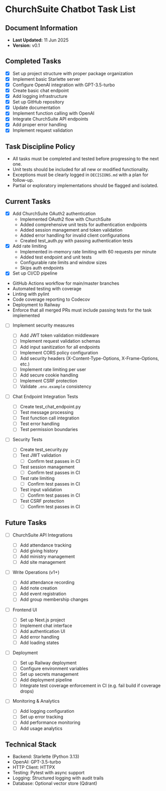 # ChurchSuite Chatbot Task List

## Document Information

- **Last Updated:** 11 Jun 2025
- **Version:** v0.1

## Completed Tasks

- [x] Set up project structure with proper package organization
- [x] Implement basic Starlette server
- [x] Configure OpenAI integration with GPT-3.5-turbo
- [x] Create basic chat endpoint
- [x] Add logging infrastructure
- [x] Set up GitHub repository
- [x] Update documentation
- [x] Implement function calling with OpenAI
- [x] Integrate ChurchSuite API endpoints
- [x] Add proper error handling
- [x] Implement request validation

## Task Discipline Policy

- All tasks must be completed and tested before progressing to the next one.
- Unit tests should be included for all new or modified functionality.
- Exceptions must be clearly logged in `DECISIONS.md` with a plan for follow-up.
- Partial or exploratory implementations should be flagged and isolated.

## Current Tasks

- [x] Add ChurchSuite OAuth2 authentication
  - Implemented OAuth2 flow with ChurchSuite
  - Added comprehensive unit tests for authentication endpoints
  - Added session management and token validation
  - Added error handling for invalid client configurations
  - Created test_auth.py with passing authentication tests
- [x] Add rate limiting
  - Implemented in-memory rate limiting with 60 requests per minute
  - Added test endpoint and unit tests
  - Configurable rate limits and window sizes
  - Skips auth endpoints
- [x] Set up CI/CD pipeline
- GitHub Actions workflow for main/master branches
- Automated testing with coverage
- Linting with pylint
- Code coverage reporting to Codecov
- Deployment to Railway
- Enforce that all merged PRs must include passing tests for the task implemented
- [ ] Implement security measures
  - [ ] Add JWT token validation middleware
  - [ ] Implement request validation schemas
  - [ ] Add input sanitization for all endpoints
  - [ ] Implement CORS policy configuration
  - [ ] Add security headers (X-Content-Type-Options, X-Frame-Options, etc.)
  - [ ] Implement rate limiting per user
  - [ ] Add secure cookie handling
  - [ ] Implement CSRF protection
  - [ ] Validate `.env.example` consistency
- [ ] Chat Endpoint Integration Tests

  - [ ] Create test_chat_endpoint.py
  - [ ] Test message processing
  - [ ] Test function call integration
  - [ ] Test error handling
  - [ ] Test permission boundaries

- [ ] Security Tests
  - [ ] Create test_security.py
  - [ ] Test JWT validation
    - [ ] Confirm test passes in CI
  - [ ] Test session management
    - [ ] Confirm test passes in CI
  - [ ] Test rate limiting
    - [ ] Confirm test passes in CI
  - [ ] Test input validation
    - [ ] Confirm test passes in CI
  - [ ] Test CSRF protection
    - [ ] Confirm test passes in CI

## Future Tasks

- [ ] ChurchSuite API Integrations

  - [ ] Add attendance tracking
  - [ ] Add giving history
  - [ ] Add ministry management
  - [ ] Add site management

- [ ] Write Operations (v1+)

  - [ ] Add attendance recording
  - [ ] Add note creation
  - [ ] Add event registration
  - [ ] Add group membership changes

- [ ] Frontend UI

  - [ ] Set up Next.js project
  - [ ] Implement chat interface
  - [ ] Add authentication UI
  - [ ] Add error handling
  - [ ] Add loading states

- [ ] Deployment

  - [ ] Set up Railway deployment
  - [ ] Configure environment variables
  - [ ] Set up secrets management
  - [ ] Add deployment pipeline
  - [ ] Integrate test coverage enforcement in CI (e.g. fail build if coverage drops)

- [ ] Monitoring & Analytics
  - [ ] Add logging configuration
  - [ ] Set up error tracking
  - [ ] Add performance monitoring
  - [ ] Add usage analytics

## Technical Stack

- Backend: Starlette (Python 3.13)
- OpenAI: GPT-3.5-turbo
- HTTP Client: HTTPX
- Testing: Pytest with async support
- Logging: Structured logging with audit trails
- Database: Optional vector store (Qdrant)
